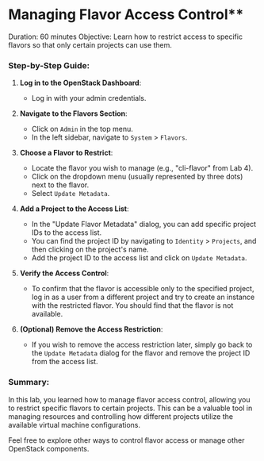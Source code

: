 # Managing Flavor Access Control**
Duration: 60 minutes
Objective: Learn how to restrict access to specific flavors so that only certain projects can use them.

### Step-by-Step Guide:

1. **Log in to the OpenStack Dashboard**:
   - Log in with your admin credentials.

2. **Navigate to the Flavors Section**:
   - Click on `Admin` in the top menu.
   - In the left sidebar, navigate to `System` > `Flavors`.

3. **Choose a Flavor to Restrict**:
   - Locate the flavor you wish to manage (e.g., "cli-flavor" from Lab 4).
   - Click on the dropdown menu (usually represented by three dots) next to the flavor.
   - Select `Update Metadata`.

4. **Add a Project to the Access List**:
   - In the "Update Flavor Metadata" dialog, you can add specific project IDs to the access list.
   - You can find the project ID by navigating to `Identity` > `Projects`, and then clicking on the project's name.
   - Add the project ID to the access list and click on `Update Metadata`.

5. **Verify the Access Control**:
   - To confirm that the flavor is accessible only to the specified project, log in as a user from a different project and try to create an instance with the restricted flavor. You should find that the flavor is not available.

6. **(Optional) Remove the Access Restriction**:
   - If you wish to remove the access restriction later, simply go back to the `Update Metadata` dialog for the flavor and remove the project ID from the access list.

### Summary:
In this lab, you learned how to manage flavor access control, allowing you to restrict specific flavors to certain projects. This can be a valuable tool in managing resources and controlling how different projects utilize the available virtual machine configurations.

Feel free to explore other ways to control flavor access or manage other OpenStack components.
